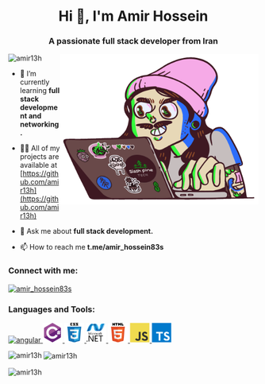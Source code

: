 <h1 align="center">Hi 👋, I'm Amir Hossein</h1>
<h3 align="center">A passionate full stack developer from Iran</h3>

<img align="right" width="400" src="1313.gif"/>

<p align="left"> <img src="https://komarev.com/ghpvc/?username=amir13h&label=Profile%20views&color=0e75b6&style=flat" alt="amir13h" /> </p>

- 🌱 I’m currently learning **full stack development and networking.**

- 👨‍💻 All of my projects are available at [https://github.com/amir13h](https://github.com/amir13h)

- 💬 Ask me about **full stack development.**

- 📫 How to reach me **t.me/amir_hossein83s**

<h3 align="left">Connect with me:</h3>
<p align="left">
<a href="https://instagram.com/amir_hossein83s" target="blank"><img align="center" src="https://raw.githubusercontent.com/rahuldkjain/github-profile-readme-generator/master/src/images/icons/Social/instagram.svg" alt="amir_hossein83s" height="30" width="40" /></a>
</p>

<h3 align="left">Languages and Tools:</h3>
<p align="left"> <a href="https://angular.io" target="_blank" rel="noreferrer"> <img src="https://angular.io/assets/images/logos/angular/angular.svg" alt="angular" width="40" height="40"/> </a> <a href="https://www.w3schools.com/cs/" target="_blank" rel="noreferrer"> <img src="https://raw.githubusercontent.com/devicons/devicon/master/icons/csharp/csharp-original.svg" alt="csharp" width="40" height="40"/> </a> <a href="https://www.w3schools.com/css/" target="_blank" rel="noreferrer"> <img src="https://raw.githubusercontent.com/devicons/devicon/master/icons/css3/css3-original-wordmark.svg" alt="css3" width="40" height="40"/> </a> <a href="https://dotnet.microsoft.com/" target="_blank" rel="noreferrer"> <img src="https://raw.githubusercontent.com/devicons/devicon/master/icons/dot-net/dot-net-original-wordmark.svg" alt="dotnet" width="40" height="40"/> </a> <a href="https://www.w3.org/html/" target="_blank" rel="noreferrer"> <img src="https://raw.githubusercontent.com/devicons/devicon/master/icons/html5/html5-original-wordmark.svg" alt="html5" width="40" height="40"/> </a> <a href="https://developer.mozilla.org/en-US/docs/Web/JavaScript" target="_blank" rel="noreferrer"> <img src="https://raw.githubusercontent.com/devicons/devicon/master/icons/javascript/javascript-original.svg" alt="javascript" width="40" height="40"/> </a> <a href="https://www.typescriptlang.org/" target="_blank" rel="noreferrer"> <img src="https://raw.githubusercontent.com/devicons/devicon/master/icons/typescript/typescript-original.svg" alt="typescript" width="40" height="40"/> </a> </p>

<p><img align="left" src="https://github-readme-stats.vercel.app/api/top-langs?username=amir13h&show_icons=true&locale=en&layout=compact" alt="amir13h" /></p>

<p>&nbsp;<img align="center" src="https://github-readme-stats.vercel.app/api?username=amir13h&show_icons=true&locale=en" alt="amir13h" /></p>

<p><img align="center" src="https://github-readme-streak-stats.herokuapp.com/?user=amir13h&" alt="amir13h" /></p>
